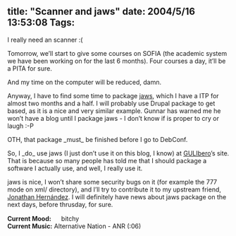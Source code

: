 title: "Scanner and jaws"
date: 2004/5/16 13:53:08
Tags: 
---
<p>I really need an scanner :(</p>

<p>Tomorrow, we&#8217;ll start to give some courses on SOFIA (the academic system we have been working on for the last 6 months). Four courses a day, it&#8217;ll be a PITA for sure.</p>

<p>And my time on the computer will be reduced, damn.</p>

<p>Anyway, I have to find some time to package <a href="http://jaws.sf.net/">jaws</a>, which I have a ITP for almost two months and a half. I will probably use Drupal package to get based, as it is a nice and very similar example. Gunnar has warned me he won&#8217;t have a blog until I package jaws - I don&#8217;t know if is proper to cry or laugh :-P</p>

<p>OTH, that package _must_ be finished before I go to DebConf.</p>

<p>So, I _do_ use jaws (I just don&#8217;t use it on this blog, I know) at <a href="http://www.iec.uia.mx/gulibero">GULIbero</a>&#8217;s site. That is because so many people has told me that I should package a software I actually use, and well, I really use it.</p>

<p>jaws is nice, I won&#8217;t share some security bugs on it (for example the 777 mode on xml/ directory), and I&#8217;ll try to contribute it to my upstream friend, <a href="http://ion.gluch.org.mx/">Jonathan Hernández</a>. I will definitely have news about jaws package on the next days, before thrusday, for sure.</p>

<p><strong>Current Mood:</strong> <img width="15" height="15" src="http://stat.livejournal.com/img/mood/growf/smileys/angry.gif"/> bitchy<br/><strong>Current Music:</strong> Alternative Nation - ANR (:06)</p>
